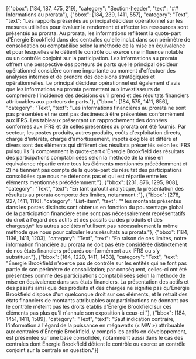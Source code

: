 [{"bbox": [184, 187, 475, 219], "category": "Section-header", "text": "## Informations au prorata"}, {"bbox": [184, 239, 1411, 557], "category": "Text", "text": "Les rapports présentés au principal décideur opérationnel sur les mesures utilisées pour évaluer le rendement et affecter les ressources sont présentés au prorata. Au prorata, les informations reflètent la quote-part d'Énergie Brookfield dans des centrales qu'elle inclut dans son périmètre de consolidation ou comptabilise selon la méthode de la mise en équivalence et pour lesquelles elle détient le contrôle ou exerce une influence notable ou un contrôle conjoint sur la participation. Les informations au prorata offrent une perspective des porteurs de parts que le principal décideur opérationnel considère comme importante au moment d'effectuer des analyses internes et de prendre des décisions stratégiques et opérationnelles. Le principal décideur opérationnel est également d'avis que les informations au prorata permettent aux investisseurs de comprendre l'incidence des décisions qu'il prend et des résultats financiers attribuables aux porteurs de parts."}, {"bbox": [184, 575, 1411, 856], "category": "Text", "text": "Les informations financières au prorata ne sont pas présentées et ne sont pas destinées à être présentées conformément aux IFRS. Les tableaux présentant un rapprochement des données conformes aux IFRS et de celles présentées au prorata ont été fournis. Par secteur, les postes produits, autres produits, coûts d'exploitation directs, charge d'intérêts, charge d'amortissement, impôts exigible et différé et divers sont des éléments qui diffèrent des résultats présentés selon les IFRS puisqu'ils 1) comprennent la quote-part d'Énergie Brookfield des résultats des participations comptabilisées selon la méthode de la mise en équivalence répartie entre tous les éléments mentionnés précédemment et 2) ne tiennent pas compte de la quote-part du résultat des participations consolidées que nous ne détenons pas et qui est répartie entre les éléments mentionnés précédemment."}, {"bbox": [231, 876, 1295, 908], "category": "Text", "text": "En tant qu'outil analytique, la présentation des résultats au prorata comporte des limites, notamment :"}, {"bbox": [278, 927, 1411, 1116], "category": "List-item", "text": "* les montants présentés dans les postes distincts sont obtenus en fonction du pourcentage global de la participation financière et ne sont pas nécessairement représentatifs du droit à l'égard des actifs et des passifs ou des produits et des charges;\n* les autres sociétés n'utilisent pas nécessairement la même méthode que nous pour calculer leurs résultats au prorata."}, {"bbox": [184, 1136, 1411, 1203], "category": "Text", "text": "En raison de ces limites, notre information financière au prorata ne doit pas être considérée distinctement de nos états financiers préparés conformément aux IFRS ou s'y substituer."}, {"bbox": [184, 1220, 1411, 1433], "category": "Text", "text": "Énergie Brookfield n'exerce pas de contrôle sur les entités qui ne font pas partie de son périmètre de consolidation; par conséquent, celles-ci ont été présentées comme des participations comptabilisées selon la méthode de mise en équivalence dans ses états financiers. La présentation des actifs et des passifs ainsi que des produits et des charges ne signifie pas qu'Énergie Brookfield dispose d'un quelconque droit sur ces éléments, et le retrait des états financiers de montants attribuables aux participations ne donnant pas le contrôle n'éteint pas les droits établis d'Énergie Brookfield sur ces éléments pas plus qu'il n'annule son exposition à ceux-ci."}, {"bbox": [184, 1451, 1411, 1589], "category": "Text", "text": "Sauf indication contraire, l'information à l'égard de la puissance en mégawatts (« MW ») attribuable aux centrales d'Énergie Brookfield, y compris les actifs en développement, est présentée sur une base consolidée, notamment aussi dans le cas des centrales dont Énergie Brookfield détient le contrôle ou exerce un contrôle conjoint sur la centrale en question."}]